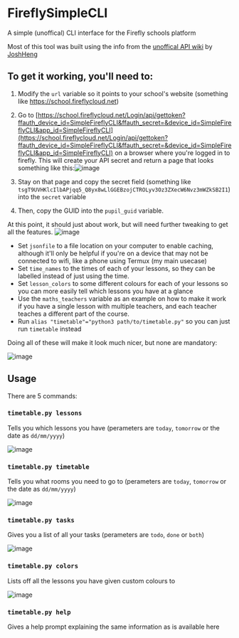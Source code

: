 # FireflySimpleCLI
A simple (unoffical) CLI interface for the Firefly schools platform

Most of this tool was built using the info from the [unoffical API wiki](https://github.com/JoshHeng/FireflyAPI/wiki) by [JoshHeng](https://github.com/JoshHeng)

## To get it working, you'll need to:
1. Modify the `url` variable so it points to your school's website (something like https://school.fireflycloud.net)
1. Go to [https://school.fireflycloud.net/Login/api/gettoken?ffauth_device_id=SimpleFireflyCLI&ffauth_secret=&device_id=SimpleFireflyCLI&app_id=SimpleFireflyCLI](https://school.fireflycloud.net/Login/api/gettoken?ffauth_device_id=SimpleFireflyCLI&ffauth_secret=&device_id=SimpleFireflyCLI&app_id=SimpleFireflyCLI) on a browser where you're logged in to firefly. This will create your API secret and return a page that looks something like this:![image](https://user-images.githubusercontent.com/48649272/226177026-2d7a6a3b-1b54-471c-8ef5-996d27af189b.png)

1. Stay on that page and copy the secret field (something like `tsgT9UVHKlcIlbAPjqq5_Q8yx8wLlGGEBzojCTROLyv3Oz3ZXecW6Nvz3mWZkSB2I1`) into the `secret` variable
1. Then, copy the GUID into the `pupil_guid` variable.

At this point, it should just about work, but will need further tweaking to get all the features.
![image](https://user-images.githubusercontent.com/48649272/226179234-c010fc39-dac8-44be-94a7-7c7675dd0f1e.png)

+ Set `jsonfile` to a file location on your computer to enable caching, although it'll only be helpful if you're on a device that may not be connected to wifi, like a phone using Termux (my main usecase)
+ Set `time_names` to the times of each of your lessons, so they can be labelled instead of just using the time.
+ Set `lesson_colors` to some different colours for each of your lessons so you can more easily tell which lessons you have at a glance
+ Use the `maths_teachers` variable as an example on how to make it work if you have a single lesson with multiple teachers, and each teacher teaches a different part of the course.
+ Run `alias "timetable"="python3 path/to/timetable.py"` so you can just run `timetable` instead

Doing all of these will make it look much nicer, but none are mandatory:

![image](https://user-images.githubusercontent.com/48649272/226179257-836db9db-5dca-47c1-aabb-ef5babdecf80.png)


## Usage

There are 5 commands:
### `timetable.py lessons`
Tells you which lessons you have (perameters are `today`, `tomorrow` or the date as `dd/mm/yyyy`)

![image](https://user-images.githubusercontent.com/48649272/226179278-35d1c540-5456-4140-b88c-b37cdeba5697.png)
### `timetable.py timetable`
Tells you what rooms you need to go to (perameters are `today`, `tomorrow` or the date as `dd/mm/yyyy`)

![image](https://user-images.githubusercontent.com/48649272/226178898-11b8ba10-08db-4ee0-8cca-aec9e65b6be8.png)
### `timetable.py tasks`
Gives you a list of all your tasks (perameters are `todo`, `done` or `both`)

![image](https://user-images.githubusercontent.com/48649272/226179314-65a575f4-3880-436c-8754-1b542275c7e9.png)
### `timetable.py colors`
Lists off all the lessons you have given custom colours to

![image](https://user-images.githubusercontent.com/48649272/226179340-4769cf08-f73f-407d-b5c1-085b16260b21.png)
### `timetable.py help`
Gives a help prompt explaining the same information as is available here
